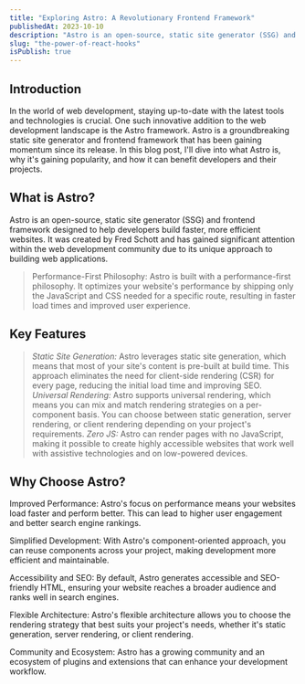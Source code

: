```yaml
---
title: "Exploring Astro: A Revolutionary Frontend Framework"
publishedAt: 2023-10-10
description: "Astro is an open-source, static site generator (SSG) and frontend framework."
slug: "the-power-of-react-hooks"
isPublish: true
---
```


## Introduction

In the world of web development, staying up-to-date with the latest tools and technologies is crucial. One such innovative addition to the web development landscape is the Astro framework. Astro is a groundbreaking static site generator and frontend framework that has been gaining momentum since its release. In this blog post, I'll dive into what Astro is, why it's gaining popularity, and how it can benefit developers and their projects.

## What is Astro?

Astro is an open-source, static site generator (SSG) and frontend framework designed to help developers build faster, more efficient websites. It was created by Fred Schott and has gained significant attention within the web development community due to its unique approach to building web applications.


> Performance-First Philosophy: Astro is built with a performance-first philosophy. It optimizes your website's performance by shipping only the JavaScript and CSS needed for a specific route, resulting in faster load times and improved user experience.
> 

## Key Features

> *Static Site Generation:* Astro leverages static site generation, which means that most of your site's content is pre-built at build time. This approach eliminates the need for client-side rendering (CSR) for every page, reducing the initial load time and improving SEO.
> *Universal Rendering:* Astro supports universal rendering, which means you can mix and match rendering strategies on a per-component basis. You can choose between static generation, server rendering, or client rendering depending on your project's requirements.
> *Zero JS:* Astro can render pages with no JavaScript, making it possible to create highly accessible websites that work well with assistive technologies and on low-powered devices.
> 

## Why Choose Astro?

Improved Performance: Astro's focus on performance means your websites load faster and perform better. This can lead to higher user engagement and better search engine rankings.

Simplified Development: With Astro's component-oriented approach, you can reuse components across your project, making development more efficient and maintainable.

Accessibility and SEO: By default, Astro generates accessible and SEO-friendly HTML, ensuring your website reaches a broader audience and ranks well in search engines.

Flexible Architecture: Astro's flexible architecture allows you to choose the rendering strategy that best suits your project's needs, whether it's static generation, server rendering, or client rendering.

Community and Ecosystem: Astro has a growing community and an ecosystem of plugins and extensions that can enhance your development workflow.
